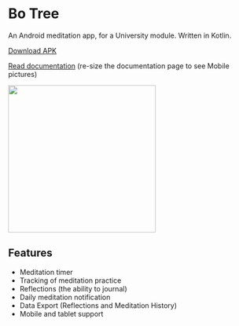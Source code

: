 # Bo Tree

An Android meditation app, for a University module. Written in Kotlin.

[Download APK](https://github.com/arrivance/botree/releases/download/v0.1-alpha/botree.apk)

[Read documentation](https://bphilip.uk/botree) (re-size the documentation page to see Mobile pictures)

<img src="https://github.com/arrivance/botree/assets/6233468/6e68eeed-64ed-49de-8031-4b227d30d04f" width="300px">

## Features
- Meditation timer
- Tracking of meditation practice
- Reflections (the ability to journal)
- Daily meditation notification
- Data Export (Reflections and Meditation History)
- Mobile and tablet support